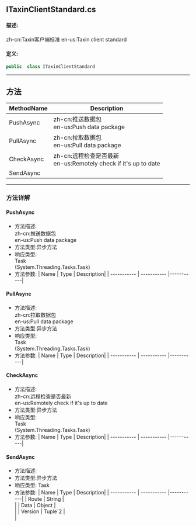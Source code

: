 ## ITaxinClientStandard.cs 


#### 描述:


zh-cn:Taxin客户端标准
en-us:Taxin client standard


#### 定义: 
``` csharp
public  class ITaxinClientStandard
```
---
## 方法 
| MethodName      | Description | 
| ----------- | ----------- |
| PushAsync | zh-cn:推送数据包<br>en-us:Push data package |
| PullAsync | zh-cn:拉取数据包<br>en-us:Pull data package |
| CheckAsync | zh-cn:远程检查是否最新<br>en-us:Remotely check if it's up to date |
| SendAsync |  |
---
### 方法详解 
####  PushAsync
* 方法描述:<br> zh-cn:推送数据包<br>en-us:Push data package
* 方法类型:异步方法
* 响应类型:<br> Task <br> (System.Threading.Tasks.Task)
* 方法参数:
| Name      | Type | Description|
| ----------- | ----------- |-----------|
####  PullAsync
* 方法描述:<br> zh-cn:拉取数据包<br>en-us:Pull data package
* 方法类型:异步方法
* 响应类型:<br> Task <br> (System.Threading.Tasks.Task)
* 方法参数:
| Name      | Type | Description|
| ----------- | ----------- |-----------|
####  CheckAsync
* 方法描述:<br> zh-cn:远程检查是否最新<br>en-us:Remotely check if it's up to date
* 方法类型:异步方法
* 响应类型:<br> Task <br> (System.Threading.Tasks.Task)
* 方法参数:
| Name      | Type | Description|
| ----------- | ----------- |-----------|
####  SendAsync
* 方法描述:<br> 
* 方法类型:异步方法
* 响应类型: Task<TResult>
* 方法参数:
| Name      | Type | Description|
| ----------- | ----------- |-----------|
| Route | String |<br> |
| Data | Object |<br> |
| Version | Tuple`2<Version> |<br> |
